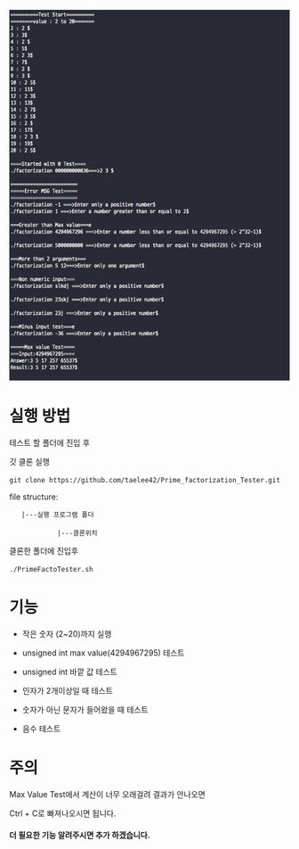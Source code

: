 ![](https://github.com/taelee42/Prime_factorization_Tester/blob/master/Screen%20Shot%202020-04-03%20at%203.33.12%20PM.png?raw=true)

# 실행 방법

테스트 할 폴더에 진입 후

깃 클론 실행

`git clone https://github.com/taelee42/Prime_factorization_Tester.git`

file structure:

       |---실행 프로그램 폴더
    
                |---클론위치



클론한 폴더에 진입후

`./PrimeFactoTester.sh`



# 기능

- 작은 숫자 (2~20)까지 실행

- unsigned int max value(4294967295) 테스트

- unsigned int 바깥 값 테스트

- 인자가 2개이상일 때 테스트

- 숫자가 아닌 문자가 들어왔을 때 테스트

- 음수 테스트

  

# 주의

Max Value Test에서 계산이 너무 오래걸려 결과가 안나오면

Ctrl + C로 빠져나오시면 됩니다.



#### 더 필요한 기능 알려주시면 추가 하겠습니다.


